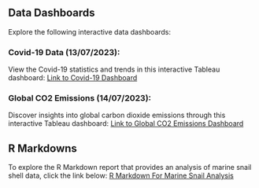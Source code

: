 ## Data Dashboards

Explore the following interactive data dashboards:

### Covid-19 Data (13/07/2023):
View the Covid-19 statistics and trends in this interactive Tableau dashboard:
[Link to Covid-19 Dashboard](https://public.tableau.com/app/profile/sami2054/viz/Covid19_Dashboard_16892779096030/Dashboard1)

### Global CO2 Emissions (14/07/2023):
Discover insights into global carbon dioxide emissions through this interactive Tableau dashboard:
[Link to Global CO2 Emissions Dashboard](https://public.tableau.com/app/profile/sami2054/viz/GlobalC02Emissions_16892900889020/Dashboard1)

## R Markdowns

To explore the R Markdown report that provides an analysis of marine snail shell data, click the link below:
[R Markdown For Marine Snail Analysis](https://github.com/SamiHaque2607/PortfolioProjects/blob/main/R%20Markdown%20For%20Marine%20Snail%20Analysis.md)
